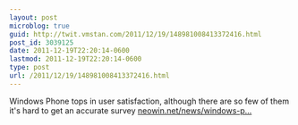 ```yaml
---
layout: post
microblog: true
guid: http://twit.vmstan.com/2011/12/19/148981008413372416.html
post_id: 3039125
date: 2011-12-19T22:20:14-0600
lastmod: 2011-12-19T22:20:14-0600
type: post
url: /2011/12/19/148981008413372416.html
---
```

Windows Phone tops in user satisfaction, although there are so few of them it's hard to get an accurate survey <a href="http://www.neowin.net/news/windows-phone-tops-in-user-satisfaction">neowin.net/news/windows-p…</a>
